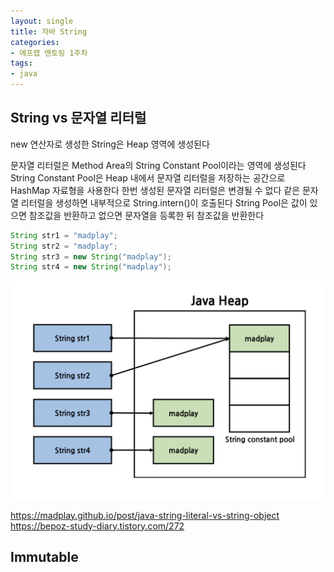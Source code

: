 ```yaml
---
layout: single
title: 자바 String
categories:
- 에프랩 멘토링 1주차
tags: 
- java
---
```


## String vs 문자열 리터럴

new 연산자로 생성한 String은 Heap 영역에 생성된다

문자열 리터럴은 Method Area의 String Constant Pool이라는 영역에 생성된다
String Constant Pool은 Heap 내에서 문자열 리터럴을 저장하는 공간으로 HashMap 자료형을 사용한다
한번 생성된 문자열 리터럴은 변경될 수 없다
같은 문자열 리터럴을 생성하면 내부적으로 String.intern()이 호출된다
String Pool은 값이 있으면 참조값을 반환하고 없으면 문자열을 등록한 뒤 참조값을 반환한다

```java
String str1 = "madplay";
String str2 = "madplay";
String str3 = new String("madplay");
String str4 = new String("madplay");
```



![image-20220412013856274](https://raw.githubusercontent.com/bgpark82/image/master/images/image-20220412013856274.png)

https://madplay.github.io/post/java-string-literal-vs-string-object
https://bepoz-study-diary.tistory.com/272


## Immutable

